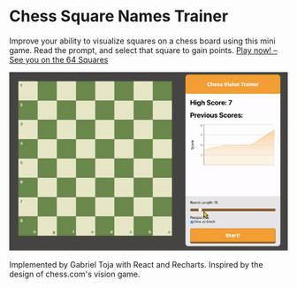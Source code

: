 # Chess Square Names Trainer
Improve your ability to visualize squares on a chess board using this mini game. Read the prompt, and select that square to gain points. [Play now! – See you on the 64 Squares](https://gabrieltoja.github.io/chess-square-names-trainer)

![game demo](resources/demo.gif)

Implemented by Gabriel Toja with React and Recharts. Inspired by the design of chess.com's vision game.
